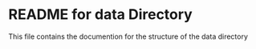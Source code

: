 # README for data Directory #

This file contains the documention for the structure of the data directory